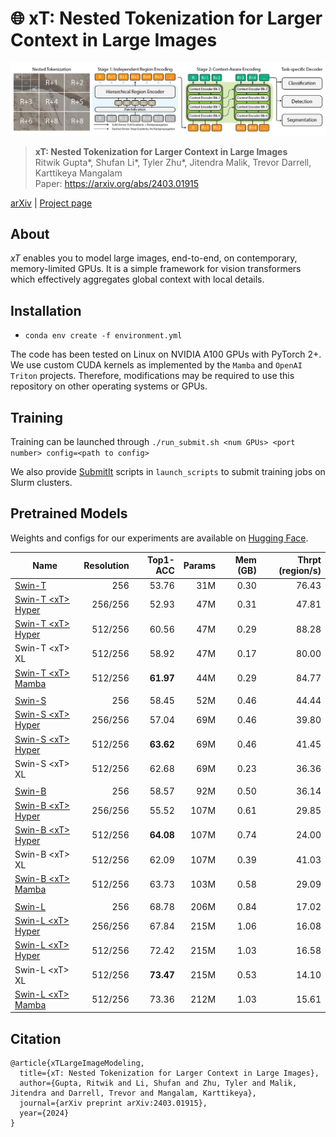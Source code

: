 # 🌐 xT: Nested Tokenization for Larger Context in Large Images
![xT](assets/xt.png "xT")

> **xT: Nested Tokenization for Larger Context in Large Images**\
> Ritwik Gupta*, Shufan Li*, Tyler Zhu*, Jitendra Malik, Trevor Darrell, Karttikeya Mangalam\
> Paper: https://arxiv.org/abs/2403.01915


[arXiv](https://arxiv.org/abs/2403.01915) | [Project page](https://ai-climate.berkeley.edu/xt-website)

## About
_xT_ enables you to model large images, end-to-end, on contemporary, memory-limited GPUs. It is a simple framework for vision transformers which effectively aggregates global context with local details.

## Installation
* `conda env create -f environment.yml`

The code has been tested on Linux on NVIDIA A100 GPUs with PyTorch 2+. We use custom CUDA kernels as implemented by the `Mamba` and `OpenAI Triton` projects. Therefore, modifications may be required to use this repository on other operating systems or GPUs.

## Training
Training can be launched through
```./run_submit.sh <num GPUs> <port number> config=<path to config>```

We also provide [SubmitIt](https://github.com/facebookincubator/submitit) scripts in `launch_scripts` to submit training jobs on Slurm clusters.

## Pretrained Models

Weights and configs for our experiments are available on [Hugging Face](https://huggingface.co/bair-climate-initiative/swin-xt/tree/main).

|Name                     | Resolution | Top1-ACC | Params | Mem (GB) | Thrpt (region/s) |
|-------------------------|----:|-----:| ---:| ---:|---:|
|[Swin-T](https://huggingface.co/bair-climate-initiative/xt/blob/main/swin-t/weights/swin-t-nonxl-256-top1.ckpt) | 256 |  53.76| 31M | 0.30 | 76.43 |
|[Swin-T \<xT> Hyper](https://huggingface.co/bair-climate-initiative/xt/blob/main/swin-t/weights/swin-t-hyper-256-256-top1.ckpt) |  256/256 | 52.93| 47M | 0.31 | 47.81 |
|[Swin-T \<xT> Hyper](https://huggingface.co/bair-climate-initiative/xt/blob/main/swin-t/weights/swin-t-hyper-512-256-top1.ckpt) |  512/256 | 60.56| 47M | 0.29 | 88.28 |
|Swin-T \<xT> XL |  512/256 | 58.92| 47M | 0.17 | 80.00 |
|[Swin-T \<xT> Mamba](https://huggingface.co/bair-climate-initiative/xt/blob/main/swin-t/weights/swin-t-mamba-512-256-top1.ckpt) | 512/256 | **61.97**| 44M | 0.29 | 84.77 |
| |
|[Swin-S](https://huggingface.co/bair-climate-initiative/xt/blob/main/swin-s/weights/swin-s-nonxl-256-top1.ckpt)  | 256 | 58.45| 52M | 0.46 | 44.44 |
|[Swin-S \<xT> Hyper](https://huggingface.co/bair-climate-initiative/xt/blob/main/swin-s/weights/swin-s-hyper-256-256-top1.ckpt) | 256/256 |  57.04| 69M | 0.46 | 39.80 |
|[Swin-S \<xT> Hyper](https://huggingface.co/bair-climate-initiative/xt/blob/main/swin-s/weights/swin-s-hyper-512-256-top1.ckpt) | 512/256 | **63.62**| 69M | 0.46 | 41.45 |
|Swin-S \<xT> XL | 512/256 | 62.68| 69M | 0.23 | 36.36 |
| |
|[Swin-B](https://huggingface.co/bair-climate-initiative/xt/blob/main/swin-b/weights/swin-b-nonxl-256-top1.ckpt)  | 256 | 58.57| 92M | 0.50 | 36.14 |
|[Swin-B \<xT> Hyper](https://huggingface.co/bair-climate-initiative/xt/blob/main/swin-b/weights/swin-b-hyper-256-256-top1.ckpt) |  256/256 | 55.52| 107M | 0.61 | 29.85 |
|[Swin-B \<xT> Hyper](https://huggingface.co/bair-climate-initiative/xt/blob/main/swin-b/weights/swin-b-hyper-512-256-top1.ckpt) | 512/256 | **64.08**| 107M | 0.74 | 24.00 |
|Swin-B \<xT> XL | 512/256 | 62.09| 107M | 0.39 | 41.03 |
|[Swin-B \<xT> Mamba](https://huggingface.co/bair-climate-initiative/xt/blob/main/swin-b/weights/swin-b-mamba-512-256-top1.ckpt) | 512/256 |  63.73| 103M | 0.58 | 29.09 |
| |
|[Swin-L](https://huggingface.co/bair-climate-initiative/xt/blob/main/swin-l/weights/swin-l-nonxl-256-top1.ckpt) | 256 | 68.78| 206M | 0.84 | 17.02 |
|[Swin-L \<xT> Hyper](https://huggingface.co/bair-climate-initiative/xt/blob/main/swin-l/weights/swin-l-hyper-256-256-top1.ckpt) | 256/256 | 67.84| 215M | 1.06 | 16.08 |
|[Swin-L \<xT> Hyper](https://huggingface.co/bair-climate-initiative/xt/blob/main/swin-l/weights/swin-l-hyper-512-256-top1.ckpt) | 512/256 | 72.42| 215M | 1.03 | 16.58 |
|Swin-L \<xT> XL | 512/256 | **73.47**| 215M | 0.53 | 14.10 |
|[Swin-L \<xT> Mamba](https://huggingface.co/bair-climate-initiative/xt/blob/main/swin-l/weights/swin-l-mamba-512-256-top1.ckpt) | 512/256 | 73.36| 212M | 1.03 | 15.61 |

## Citation

```
@article{xTLargeImageModeling,
  title={xT: Nested Tokenization for Larger Context in Large Images},
  author={Gupta, Ritwik and Li, Shufan and Zhu, Tyler and Malik, Jitendra and Darrell, Trevor and Mangalam, Karttikeya},
  journal={arXiv preprint arXiv:2403.01915},
  year={2024}
}
```